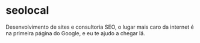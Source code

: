 # seolocal
Desenvolvimento de sites e consultoria SEO, o lugar mais caro da internet é na primeira página do Google,  e eu te ajudo a chegar lá.
